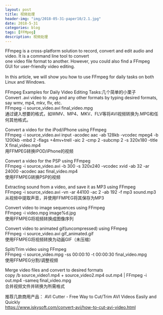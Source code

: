 ```yaml
---
layout: post
title: 视频处理
header-img: "img/2018-05-31-paper10/2.1.jpg"
date: 2018-5-31
categories: blog
tags: [FFMpeg]
description: 视频处理
---
```


FFmpeg is a cross-platform solution to record, convert and edit audio and video. It is a command line tool to convert<br> 
one video file format to another. However, you could also find a FFmpeg GUI for user-friendly video editing.<br>  
In this article, we will show you how to use FFmpeg for daily tasks on both Linux and Windows.<br> 

FFmpeg Examples for Daily Video Editing Tasks:几个简单的小栗子<br> 
Convert .avi video to .mpg and any other formats by typing desired formats, say wmv, mp4, mkv, flv, etc.<br>
FFmpeg -i source_video.avi final_video.mpg<br>
通过键入想要的格式，如WMV、MP4、MKV、FLV等将AVI视频转换为.MPG和任何其他格式。<br>

Convert a video for the iPod/iPhone using FFmpeg<br>
FFmpeg -i source_video.avi input -acodec aac -ab 128kb -vcodec mpeg4 -b 1200kb -mbd 2 -flags +4mv+trell -aic 2 -cmp 2 -subcmp 2 -s 320x180 -title X final_video.mp4<br>
用FFMPEG转换IPOD/iPhone的视频<br>

Convert a video for the PSP using FFmpeg<br>
FFmpeg -i source_video.avi -b 300 -s 320x240 -vcodec xvid -ab 32 -ar 24000 -acodec aac final_video.mp4<br>
使用FFMPEG转换PSP的视频<br>

Extracting sound from a video, and save it as MP3 using FFmpeg<br>
FFmpeg -i source_video.avi -vn -ar 44100 -ac 2 -ab 192 -f mp3 sound.mp3<br>
从视频中提取声音，并使用FFMPEG将其保存为MP3<br>

Convert video to image sequences using FFmpeg<br>
FFmpeg -i video.mpg image%d.jpg<br>
使用FFMPEG将视频转换成图像序列<br>

Convert video to animated gif(uncompressed) using FFmpeg<br>
FFmpeg -i source_video.avi gif_animated.gif<br>
使用FFMPEG将视频转换为动画GIF（未压缩）<br>

Split/Trim video using FFmpeg<br>
FFmpeg -i source_video.mpg -ss 00:00:10 -t 00:00:30 final_video.mpg<br>
使用FFMPEG分割/调整视频<br>

Merge video files and convert to desired formats<br>
copy /b source_video1.mp4 + source_video2.mp4 out.mp4 | FFmpeg -i out.mp4 -sameq final_video.mpg<br>
合并视频文件并转换为所需格式<br>

推荐几款商用产品：
AVI Cutter - Free Way to Cut/Trim AVI Videos Easily and Quickly<br>
https://www.iskysoft.com/convert-avi/how-to-cut-avi-video.html<br>